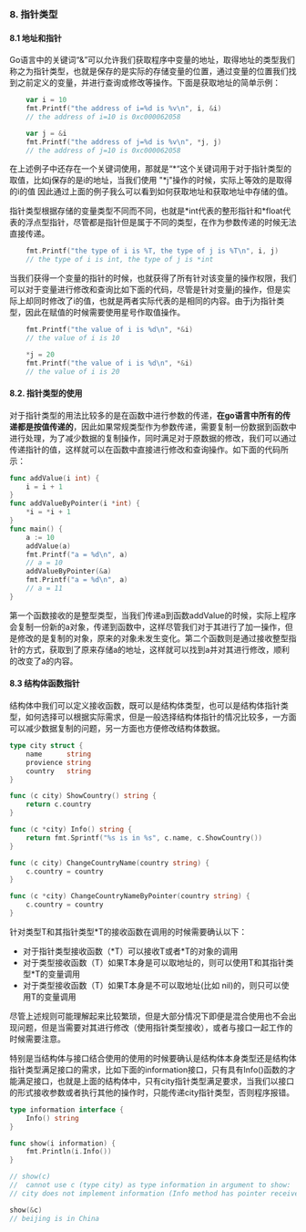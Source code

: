 ### 8. 指针类型

#### 8.1  地址和指针

Go语言中的关键词“&”可以允许我们获取程序中变量的地址，取得地址的类型我们称之为指针类型，也就是保存的是实际的存储变量的位置，通过变量的位置我们找到之前定义的变量，并进行查询或修改等操作。下面是获取地址的简单示例：

```go
	var i = 10
	fmt.Printf("the address of i=%d is %v\n", i, &i)
	// the address of i=10 is 0xc000062058

	var j = &i
	fmt.Printf("the address of j=%d is %v\n", *j, j)
	// the address of j=10 is 0xc000062058
```

在上述例子中还存在一个关键词使用，那就是“*“这个关键词用于对于指针类型的取值，比如j保存的是i的地址，当我们使用 "\*j"操作的时候，实际上等效的是取得的i的值 因此通过上面的例子我么可以看到如何获取地址和获取地址中存储的值。

指针类型根据存储的变量类型不同而不同，也就是*int代表的整形指针和\*float代表的浮点型指针，尽管都是指针但是属于不同的类型，在作为参数传递的时候无法直接传递。

```go
	fmt.Printf("the type of i is %T, the type of j is %T\n", i, j)
	// the type of i is int, the type of j is *int
```

当我们获得一个变量的指针的时候，也就获得了所有针对该变量的操作权限，我们可以对于变量进行修改和查询比如下面的代码，尽管是针对变量j的操作，但是实际上却同时修改了i的值，也就是两者实际代表的是相同的内容。由于j为指针类型，因此在赋值的时候需要使用星号作取值操作。

```go
	fmt.Printf("the value of i is %d\n", *&i)
	// the value of i is 10

	*j = 20
	fmt.Printf("the value of i is %d\n", *&i)
	// the value of i is 20
```



#### 8.2. 指针类型的使用

对于指针类型的用法比较多的是在函数中进行参数的传递，**在go语言中所有的传递都是按值传递的**，因此如果常规类型作为参数传递，需要复制一份数据到函数中进行处理，为了减少数据的复制操作，同时满足对于原数据的修改，我们可以通过传递指针的值，这样就可以在函数中直接进行修改和查询操作。如下面的代码所示：

```go
func addValue(i int) {
	i = i + 1
}
func addValueByPointer(i *int) {
	*i = *i + 1
}
func main() {
	a := 10
	addValue(a)
	fmt.Printf("a = %d\n", a)
	// a = 10
	addValueByPointer(&a)
	fmt.Printf("a = %d\n", a)
	// a = 11
}
```



第一个函数接收的是整型类型，当我们传递a到函数addValue的时候，实际上程序会复制一份新的a对象，传递到函数中，这样尽管我们对于其进行了加一操作，但是修改的是复制的对象，原来的对象未发生变化。第二个函数则是通过接收整型指针的方式，获取到了原来存储a的地址，这样就可以找到a并对其进行修改，顺利的改变了a的内容。



#### 8.3 结构体函数指针

结构体中我们可以定义接收函数，既可以是结构体类型，也可以是结构体指针类型，如何选择可以根据实际需求，但是一般选择结构体指针的情况比较多，一方面可以减少数据复制的问题，另一方面也方便修改结构体数据。

```go
type city struct {
	name      string
	provience string
	country   string
}

func (c city) ShowCountry() string {
	return c.country
}

func (c *city) Info() string {
	return fmt.Sprintf("%s is in %s", c.name, c.ShowCountry())
}

func (c city) ChangeCountryName(country string) {
	c.country = country
}

func (c *city) ChangeCountryNameByPointer(country string) {
	c.country = country
}

```



针对类型T和其指针类型*T的接收函数在调用的时候需要确认以下：

- 对于指针类型接收函数（*T）可以接收T或者\*T的对象的调用
- 对于类型接收函数（T）如果T本身是可以取地址的，则可以使用T和其指针类型*T的变量调用
- 对于类型接收函数（T）如果T本身是不可以取地址(比如 nil)的，则只可以使用T的变量调用



尽管上述规则可能理解起来比较繁琐，但是大部分情况下即便是混合使用也不会出现问题，但是当需要对其进行修改（使用指针类型接收），或者与接口一起工作的时候需要注意。

特别是当结构体与接口结合使用的使用的时候要确认是结构体本身类型还是结构体指针类型满足接口的需求，比如下面的information接口，只有具有Info()函数的才能满足接口，也就是上面的结构体中，只有city指针类型满足要求，当我们以接口的形式接收参数或者执行其他的操作时，只能传递city指针类型，否则程序报错。

```go
type information interface {
	Info() string
}

func show(i information) {
	fmt.Println(i.Info())
}

// show(c)
//  cannot use c (type city) as type information in argument to show:
// city does not implement information (Info method has pointer receiver)

show(&c)
// beijing is in China
```
